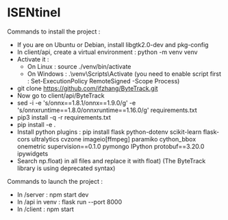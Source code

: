 # ISENtinel

Commands to install the project :

- If you are on Ubuntu or Debian, install libgtk2.0-dev and pkg-config
- In client/api, create a virtual environment : python -m venv venv
- Activate it :
   - On Linux : source ./venv/bin/activate
   - On Windows : .\venv\Scripts\Activate (you need to enable script first : Set-ExecutionPolicy RemoteSigned -Scope Process)
- git clone https://github.com/ifzhang/ByteTrack.git
- Now go to client/api/ByteTrack
- sed -i -e 's/onnx==1.8.1/onnx==1.9.0/g' -e 's/onnxruntime==1.8.0/onnxruntime==1.16.0/g' requirements.txt
- pip3 install -q -r requirements.txt 
- pip install -e .
- Install python plugins : pip install flask python-dotenv scikit-learn flask-cors ultralytics cvzone imageio[ffmpeg] paramiko cython_bbox onemetric supervision==0.1.0 pymongo IPython protobuf==3.20.0 ipywidgets
- Search np.float) in all files and replace it with float) (The ByteTrack library is using deprecated syntax)

Commands to launch the project :

- In /server : npm start dev
- In /api in venv : flask run --port 8000
- In /client : npm start
